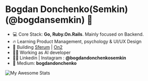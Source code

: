 <h1 align="left">Bogdan Donchenko(Semkin) (@bogdansemkin) 👋</h1>

- 💻 Core Stack: **Go, Ruby.On.Rails**. Mainly focused on Backend.
- 🔥 Learning Product Management, psychology & UI/UX Design
- 🚀 Building <a href="https://sferum.ru" target="blank">Sferum</a>
| <a href="https://www.on2.com/"  target="blank">On2</a>
- 👨‍🔬 Working as AI developer
- 👨‍💻 Linkedin | Instagram : **@bogdandonchenkosemkin**
- 📖 Medium: **bogdandonchenko**


![My Awesome Stats](https://awesome-github-stats.azurewebsites.net/user-stats/bogdansemkin?cardType=github&theme=github&Background=000000&Ring=1D69E0&Text=1D69E0&Title=1D69E0)
